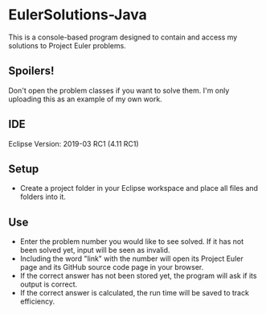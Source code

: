# EulerSolutions-Java
This is a console-based program designed to contain and access my solutions to Project Euler problems.

Spoilers!
-
Don't open the problem classes if you want to solve them. I'm only uploading this as an example of my own work.

IDE
-
Eclipse Version: 2019-03 RC1 (4.11 RC1)

Setup
- 
* Create a project folder in your Eclipse workspace and place all files and folders into it.

Use
-
* Enter the problem number you would like to see solved. If it has not been solved yet, input will be seen as invalid.
* Including the word "link" with the number will open its Project Euler page and its GitHub source code page in your browser.
* If the correct answer has not been stored yet, the program will ask if its output is correct.
* If the correct answer is calculated, the run time will be saved to track efficiency.
